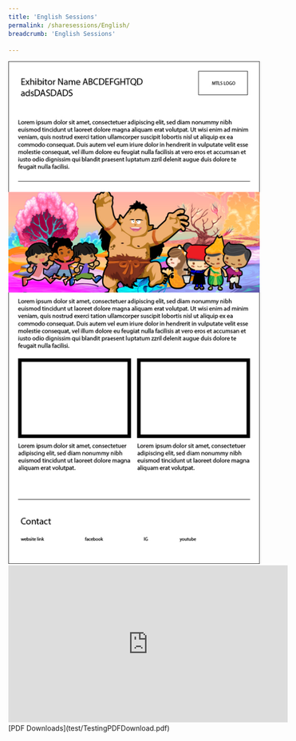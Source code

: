 ```yaml
---
title: 'English Sessions'
permalink: /sharesessions/English/
breadcrumb: 'English Sessions'

---
```


<div>
  <img src="images/website-exhibitor-template-01-02.jpg">
</div>
<div>
  
<iframe width="560" height="315" src="https://www.youtube.com/embed/GlJU3U2eDwA" frameborder="0" allow="accelerometer; autoplay; encrypted-media; gyroscope; picture-in-picture" allowfullscreen></iframe>
<br/>
[PDF Downloads](test/TestingPDFDownload.pdf)

</div>
